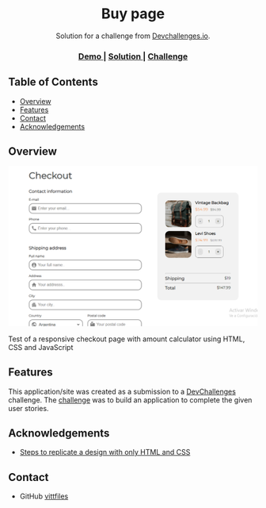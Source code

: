 <!-- Please update value in the {}  -->

<h1 align="center">Buy page</h1>

<div align="center">
   Solution for a challenge from  <a href="http://devchallenges.io" target="_blank">Devchallenges.io</a>.
</div>

<div align="center">
  <h3>
    <a href="https://vittfiles.github.io/buy-page/">
      Demo
    </a>
    <span> | </span>
    <a href="https://github.com/vittfiles/buy-page">
      Solution
    </a>
    <span> | </span>
    <a href="https://devchallenges.io/challenges/0J1NxxGhOUYVqihwegfO">
      Challenge
    </a>
  </h3>
</div>

<!-- TABLE OF CONTENTS -->

## Table of Contents

- [Overview](#overview)
- [Features](#features)
- [Contact](#contact)
- [Acknowledgements](#acknowledgements)

<!-- OVERVIEW -->

## Overview

![screenshot](https://github.com/vittfiles/buy-page/blob/main/screenshot.png)

Test of a responsive checkout page with amount calculator using HTML, CSS and JavaScript

## Features

<!-- List the features of your application or follow the template. Don't share the figma file here :) -->

This application/site was created as a submission to a [DevChallenges](https://devchallenges.io/challenges) challenge. The [challenge](https://devchallenges.io/challenges/0J1NxxGhOUYVqihwegfO) was to build an application to complete the given user stories.

## Acknowledgements

<!-- This section should list any articles or add-ons/plugins that helps you to complete the project. This is optional but it will help you in the future. For exmpale -->

- [Steps to replicate a design with only HTML and CSS](https://devchallenges-blogs.web.app/how-to-replicate-design/)

## Contact

- GitHub [vittfiles](https://{github.com/vittfiles})
